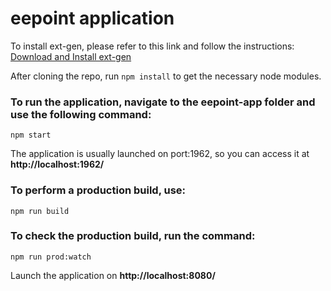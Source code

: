 # eepoint application
 
To install ext-gen, please refer to this link and follow the instructions:
[Download and Install ext-gen](https://docs.sencha.com/extjs/7.7.0/guides/getting_started/getting_started_with_npm.html)

After cloning the repo, run ```npm install``` to get the necessary node modules.

### To run the application, navigate to the eepoint-app folder and use the following command:

    npm start

The application is usually launched on port:1962, so you can access it at **http://localhost:1962/**

### To perform a production build, use:
    npm run build
 
### To check the production build, run the command:
    npm run prod:watch

Launch the application on **http://localhost:8080/**